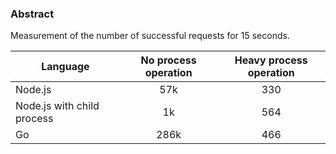 
### Abstract

Measurement of the number of successful requests for 15 seconds.

|Language|No process operation|Heavy process operation|
|---|:---:|:---:|
|Node.js|57k|330|
|Node.js with child process|1k|564|
|Go|286k|466|